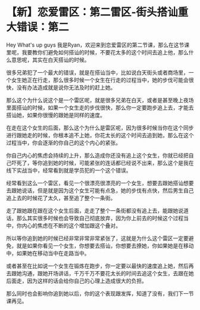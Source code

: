 # 【新】恋爱雷区：第二雷区-街头搭讪重大错误：第二

Hey What's up guys 我是Ryan，欢迎来到恋爱雷区的第二节课，那么在这节课里呢，我要教你们避免如何搭讪的时候，不要花太多的这个时间去追上他，那么什么意思呢，其实在白天搭讪的时候。

很多兄弟犯了一个最大的错误，就是在搭讪当中，比如说白天街头或者商场里，一个女生她正在行走，那么很多时候一个女生在行走的过程当中，她的步伐可能会很快，没有办法造成就是说你无法及时的赶上她。

那么这个为什么说这个是一个雷区呢，就是很多兄弟在白天，或者是甚至晚上夜场里面搭讪的时候，如果一个女生走的步伐很快，那么你一定要跑步追上去，才能去搭讪她，如果你很慢的跟她是同样的速度。

在走在这个女生的后面，那么这个为什么是雷区呢，因为很多时候当你在这个同步进行跟她走的时候，你根本追不上她，你花太长的这个时间去追到她，那么在这个过程当中，你会逐渐的你自己的这个内心的紧张。

你自己内心的焦虑会持续的上升，那么造成你还没有追上这个女生，你就已经把自己吓死了，等你追到她的时候，可能紧张的连话都已经说不出来，那么这个是我在线下实战当中，经常看到就是学员犯的一个这个错误。

经常看到这么一个雷区，看见一个很漂亮很漂亮的一个女生，想要去跟她搭讪想要去跟她说话，但是就是因为这个女生可能有点急，她的步伐有点快，然后男生自己追上去的时候花了太久，甚至追了整个一条街。

走了跟她跟在跟在这个女生后面，走走了整个一条街都没有追上去，能跟她说道话，那么其实很多时候也会导致自己彻底放弃，因为你上前去的时候这个过程当中，你内心的焦虑在不断的这个增加跟这个叠对。

所以等你追到她的时候已经非常非常非常紧张了，这就是为什么这个雷区一定要避免，就是如果你看见一个女生，你想要去搭讪，你想要去撩她，你如果她是在移动中，如果她在移动当中在走路当中。

或者甚至在比如说一个女生在锻炼在跑步，你一定要以最快的速度追上她，然后再去跟她沟通，跟她开场讲话，千万千万不要花太长的时间去追这个女生，去跟在她后面走，因为这样的话会给你自己的心理上造成很大的负担。

那么同时也会影响你追到她以后，你的这个表现跟发挥，知道了没有，我们下一节课再见。